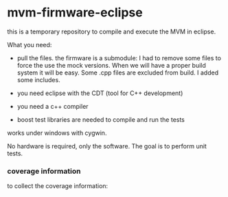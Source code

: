 # mvm-firmware-eclipse

this is a temporary repository to compile and execute the MVM in eclipse. 

What you  need:

* pull the files. the firmware is a submodule: I had to remove some files to force the use the mock versions. 
When we will have a proper build system it will be easy. Some .cpp files are excluded from build. I added some includes.


* you need eclipse with the CDT (tool for C++ development) 

* you need a c++ compiler

* boost test libraries are needed to compile and run the tests  


works under windows with cygwin. 

No hardware is required, only the  software. The goal is to perform unit tests.

### coverage information

to collect the coverage information:
